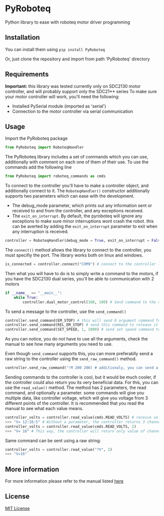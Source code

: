 # PyRoboteq

Python library to ease with roboteq motor driver programming


## Installation

You can install them using  ```pip install PyRoboteq``` 

Or, just clone the repository and import from path 'PyRoboteq' directory

## Requirements 

**Important:** this library was tested currently only on SDC2130 motor controller, and will probably support only the SDC21** series
To make sure your motor controller will work, you'll need the following:

* Installed PySerial module (imported as 'serial')
* Connection to the motor controller via serial communication


## Usage

Import the PyRoboteq package
```python
from PyRoboteq import RoboteqHandler
```
The PyRoboteq library includes a set of commands which you can use, additionally with comment on each one of them of their use.
To use the commands add the following line
```python
from PyRoboteq import roboteq_commands as cmds
```
To connect to the controller you'll have to make a controller object, and additionally connect to it.
The ```RoboteqHandler()``` constructor additionally supports two parameters which can ease with the development.
* The debug_mode parameter, which prints out any information sent or received to and from the controller, and any exceptions received.
* The ```exit_on_interrupt```. By default, the pyroboteq will ignore any exceptions to make sure minor interruptions wont crash the robot.
this can be averted by adding the ```exit_on_interrupt``` parameter to exit when any interruption is received.

```python
controller = RoboteqHandler(debug_mode = True, exit_on_interrupt = False)  # Create controller object
```

The ```connect()``` method allows the library to connect to the controller, you must specifiy the port. The library
works both on linux and windows.

```python
is_connected = controller.connect("COM9") # connect to the controller (COM9 is an example for windows)
```

Then what you will have to do is to simply write a command to the motors, if you have the SDC2130 dual series, you'll be able to communication with 2 motors
```python
if __name__ == "__main__":
    while True:
        controller.dual_motor_control(100, 100) # Send command to the controller
```

To send a message to the controller, use the ```send_command()```
```python
controller.send_command(EM_STOP) # this will send 0 argument command for emergency stop
controller.send_command(REL_EM_STOP) # send this command to release it
controller.send_command(SET_SPEED, 1, 1000) # send set speed command to channel 1 (first argument) with the value of up to 1000 RPM (second argument)
```
As you can notice, you do not have to use all the arguments, check the manual to see how many arguments you need to use.

Even though ```send_command``` supports this, you can more preferablly send a raw string to the controller using the ```send_raw_command()``` method.
```python
controller.send_raw_command("!M 200 200) # additionaly, you can send a raw string.
```

Sending commands to the controller is cool, but it would be much cooler, if the controller could also return you its very beneficial data.
For this, you can use the ```read_value()``` method. The method has 2 parameters, the read command, and optionally a parameter.
some commands will give you multiple data, like controller voltage, which will give you voltage from 3 different points of the controller.
It is recommended that you read the manual to see what each value means.
```python
controller_volts = controller.read_value(cmds.READ_VOLTS) # receive voltages from the controller
>>> "V= 12:16:5" # Without a parameter, the controller returns 3 channels, (internal, battery, 5v output) respectively
controller_volts = controller.read_value(cmds.READ_VOLTS, 2)
>>> "V= 16" # This way, the controller will return only value of channel 2 (battery voltage)
```
Same command can be sent using a raw string:
```python
controller_volts = controller.read_value("?V", 2)
>>> "V=16"
```

## More information
For more information please refer to the manual listed [here](https://www.roboteq.com/docman-list/motor-controllers-documents-and-files/documentation/user-manual/272-roboteq-controllers-user-manual-v17/file)

## License
[MIT License](https://choosealicense.com/licenses/mit/)

